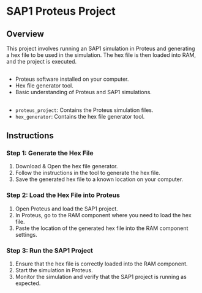 # SAP1 Proteus Project

## Overview

This project involves running an SAP1 simulation in Proteus and generating a hex file to be used in the simulation. The hex file is then loaded into RAM, and the project is executed.
## 
- Proteus software installed on your computer.
- Hex file generator tool.
- Basic understanding of Proteus and SAP1 simulations.

## 
- `proteus_project`: Contains the Proteus simulation files.
- `hex_generator`: Contains the hex file generator tool.

## Instructions

### Step 1: Generate the Hex File

1. Download & Open the hex file generator.
2. Follow the instructions in the tool to generate the hex file.
3. Save the generated hex file to a known location on your computer.

### Step 2: Load the Hex File into Proteus

1. Open Proteus and load the SAP1 project.
2. In Proteus, go to the RAM component where you need to load the hex file.
3. Paste the location of the generated hex file into the RAM component settings.

### Step 3: Run the SAP1 Project

1. Ensure that the hex file is correctly loaded into the RAM component.
2. Start the simulation in Proteus.
3. Monitor the simulation and verify that the SAP1 project is running as expected.

